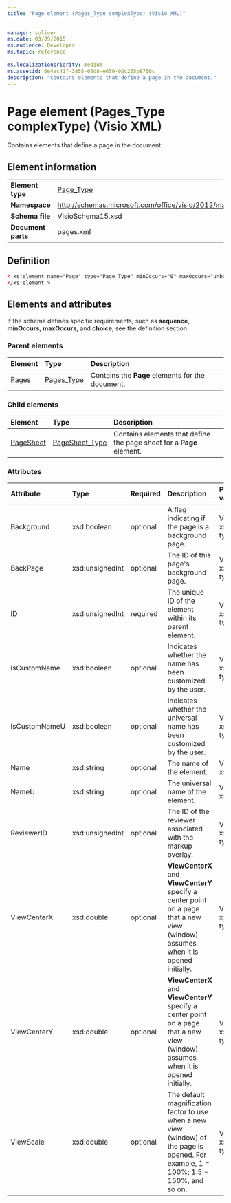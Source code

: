 ```yaml
---
title: "Page element (Pages_Type complexType) (Visio XML)"
 
 
manager: soliver
ms.date: 03/09/2015
ms.audience: Developer
ms.topic: reference
 
ms.localizationpriority: medium
ms.assetid: 6e4ac41f-3855-05d8-e659-02c265b8750c
description: "Contains elements that define a page in the document."
---
```


# Page element (Pages_Type complexType) (Visio XML)

Contains elements that define a page in the document.
  
## Element information

|||
|:-----|:-----|
|**Element type** <br/> |[Page_Type](page_type-complextypevisio-xml.md) <br/> |
|**Namespace** <br/> |http://schemas.microsoft.com/office/visio/2012/main  <br/> |
|**Schema file** <br/> |VisioSchema15.xsd  <br/> |
|**Document parts** <br/> |pages.xml  <br/> |
   
## Definition

```XML
< xs:element name="Page" type="Page_Type" minOccurs="0" maxOccurs="unbounded" >
</xs:element >
```

## Elements and attributes

If the schema defines specific requirements, such as **sequence**, **minOccurs**, **maxOccurs**, and **choice**, see the definition section. 
  
### Parent elements

|**Element**|**Type**|**Description**|
|:-----|:-----|:-----|
|[Pages](pages-elementvisio-xml.md) <br/> |[Pages_Type](pages_type-complextypevisio-xml.md) <br/> |Contains the **Page** elements for the document.  <br/> |
   
### Child elements

|**Element**|**Type**|**Description**|
|:-----|:-----|:-----|
|[PageSheet](pagesheet-element-page_type-complextypevisio-xml.md) <br/> |[PageSheet_Type](pagesheet_type-complextypevisio-xml.md) <br/> |Contains elements that define the page sheet for a **Page** element.  <br/> |
   
### Attributes

|**Attribute**|**Type**|**Required**|**Description**|**Possible values**|
|:-----|:-----|:-----|:-----|:-----|
|Background  <br/> |xsd:boolean  <br/> |optional  <br/> |A flag indicating if the page is a background page.  <br/> |Values of the xsd:boolean type.  <br/> |
|BackPage  <br/> |xsd:unsignedInt  <br/> |optional  <br/> |The ID of this page's background page.  <br/> |Values of the xsd:unsignedInt type.  <br/> |
|ID  <br/> |xsd:unsignedInt  <br/> |required  <br/> |The unique ID of the element within its parent element.  <br/> |Values of the xsd:unsignedInt type.  <br/> |
|IsCustomName  <br/> |xsd:boolean  <br/> |optional  <br/> |Indicates whether the name has been customized by the user.  <br/> |Values of the xsd:Boolean type.  <br/> |
|IsCustomNameU  <br/> |xsd:boolean  <br/> |optional  <br/> |Indicates whether the universal name has been customized by the user.  <br/> |Values of the xsd:Boolean type.  <br/> |
|Name  <br/> |xsd:string  <br/> |optional  <br/> |The name of the element.  <br/> |Values of the xsd:string type.  <br/> |
|NameU  <br/> |xsd:string  <br/> |optional  <br/> |The universal name of the element.  <br/> |Values of the xsd:string type.  <br/> |
|ReviewerID  <br/> |xsd:unsignedInt  <br/> |optional  <br/> |The ID of the reviewer associated with the markup overlay.  <br/> |Values of the xsd:unsignedInt type.  <br/> |
|ViewCenterX  <br/> |xsd:double  <br/> |optional  <br/> |**ViewCenterX** and **ViewCenterY** specify a center point on a page that a new view (window) assumes when it is opened initially.  <br/> |Values of the xsd:double type.  <br/> |
|ViewCenterY  <br/> |xsd:double  <br/> |optional  <br/> |**ViewCenterX** and **ViewCenterY** specify a center point on a page that a new view (window) assumes when it is opened initially.  <br/> |Values of the xsd:double type.  <br/> |
|ViewScale  <br/> |xsd:double  <br/> |optional  <br/> |The default magnification factor to use when a new view (window) of the page is opened. For example, 1 = 100%; 1.5 = 150%, and so on.  <br/> |Values of the xsd:double type.  <br/> |
   

